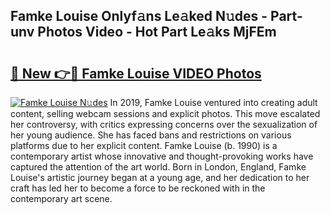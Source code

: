 ## Famke Louise Onlyf𝚊ns Le𝚊ked N𝚞des - Part-unv Photos Video - Hot Part Le𝚊ks MjFEm

# <h2><a href="http://ab7650.deff.icu/?id=Famke+Louise">🔗 New 👉🔴 Famke Louise VIDEO Photos</a></h2>

[![Famke Louise N𝚞des](https://i.imgur.com/rIISA9y.gif)](http://ab7650.deff.icu/?id=Famke+Louise)
In 2019, Famke Louise ventured into creating adult content, selling webcam sessions and explicit photos. This move escalated her controversy, with critics expressing concerns over the sexualization of her young audience. She has faced bans and restrictions on various platforms due to her explicit content. Famke Louise (b. 1990) is a contemporary artist whose innovative and thought-provoking works have captured the attention of the art world. Born in London, England, Famke Louise's artistic journey began at a young age, and her dedication to her craft has led her to become a force to be reckoned with in the contemporary art scene.
